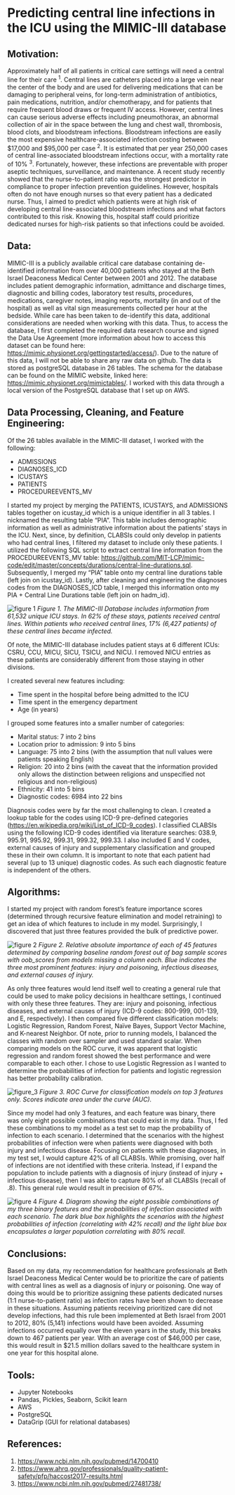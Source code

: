 # Predicting central line infections in the ICU using the MIMIC-III database

## Motivation: 
Approximately half of all patients in critical care settings will need a central line for their care <sup>1</sup>. Central lines are catheters placed into a large vein near the center of the body and are used for delivering medications that can be damaging to peripheral veins, for long-term administration of antibiotics, pain medications, nutrition, and/or chemotherapy, and for patients that require frequent blood draws or frequent IV access. However, central lines can cause serious adverse effects including pneumothorax, an abnormal collection of air in the space between the lung and chest wall, thrombosis, blood clots, and bloodstream infections. Bloodstream infections are easily the most expensive healthcare-associated infection costing between $17,000 and $95,000 per case <sup>2</sup>. It is estimated that per year 250,000 cases of central line-associated bloodstream infections occur, with a mortality rate of 10% <sup>3</sup>.  Fortunately, however, these infections are preventable with proper aseptic techniques, surveillance, and maintenance. A recent study recently showed that the nurse-to-patient ratio was the strongest predictor in compliance to proper infection prevention guidelines. However, hospitals often do not have enough nurses so that every patient has a dedicated nurse. Thus, I aimed to predict which patients were at high risk of developing central line-associated bloodstream infections and what factors contributed to this risk. Knowing this, hospital staff could prioritize dedicated nurses for high-risk patients so that infections could be avoided. 


## Data:
MIMIC-III is a publicly available critical care database containing de-identified information from over 40,000 patients who stayed at the Beth Israel Deaconess Medical Center between 2001 and 2012. The database includes patient demographic information, admittance and discharge times, diagnostic and billing codes, laboratory test results, procedures, medications, caregiver notes, imaging reports, mortality (in and out of the hospital) as well as vital sign measurements collected per hour at the bedside. While care has been taken to de-identify this data, additional considerations are needed when working with this data. Thus, to access the database, I first completed the required data research course and signed the Data Use Agreement (more information about how to access this dataset can be found here: https://mimic.physionet.org/gettingstarted/access/). Due to the nature of this data, I will not be able to share any raw data on github. 
The data is stored as postgreSQL database in 26 tables. The schema for the database can be found on the MIMIC website, linked here: https://mimic.physionet.org/mimictables/. I worked with this data through a local version of the PostgreSQL database that I set up on AWS. 


## Data Processing, Cleaning, and Feature Engineering: 
Of the 26 tables available in the MIMIC-III dataset, I worked with the following: 
* ADMISSIONS
*	DIAGNOSES_ICD
*	ICUSTAYS
*	PATIENTS
*	PROCEDUREEVENTS_MV

I started my project by merging the PATIENTS, ICUSTAYS, and ADMISSIONS tables together on icustay_id which is a unique identifier in all 3 tables. I nicknamed the resulting table “PIA”. This table includes demographic information as well as administrative information about the patients’ stays in the ICU. Next, since, by definition, CLABSIs could only develop in patients who had central lines, I filtered my dataset to include only these patients. I utilized the following SQL script to extract central line information from the PROCEDUREEVENTS_MV table:  https://github.com/MIT-LCP/mimic-code/edit/master/concepts/durations/central-line-durations.sql. Subsequently, I merged my “PIA” table onto my central line durations table (left join on icustay_id). Lastly, after cleaning and engineering the diagnoses codes from the DIAGNOSES_ICD table, I merged this information onto my PIA + Central Line Durations table (left join on hadm_id). 


![figure 1](Filtered_DataSet.png)
*Figure 1. The MIMIC-III Database includes information from 61,532 unique ICU stays. In 62% of these stays, patients received central lines. Within patients who received central lines, 17% (6,427 patients) of these central lines became infected.* 


Of note, the MIMIC-III database includes patient stays at 6 different ICUs: CSRU, CCU, MICU, SICU, TSICU, and NICU. I removed NICU entries as these patients are considerably different from those staying in other divisions.  


I created several new features including: 
*	Time spent in the hospital before being admitted to the ICU
*	Time spent in the emergency department 
*	Age (in years) 


I grouped some features into a smaller number of categories: 
*	Marital status: 7 into 2 bins
*	Location prior to admission: 9 into 5 bins
*	Language: 75 into 2 bins (with the assumption that null values were patients speaking English)
*	Religion: 20 into 2 bins (with the caveat that the information provided only allows the distinction between religions and unspecified not religious and non-religious) 
*	Ethnicity: 41 into 5 bins
*	Diagnostic codes: 6984 into 22 bins


Diagnosis codes were by far the most challenging to clean. I created a lookup table for the codes using ICD-9 pre-defined categories (https://en.wikipedia.org/wiki/List_of_ICD-9_codes). I classified CLABSIs using the following ICD-9 codes identified via literature searches: 038.9, 995.91, 995.92, 999.31, 999.32, 999.33. I also included E and V codes, external causes of injury and supplementary classification and grouped these in their own column. It is important to note that each patient had several (up to 13 unique) diagnostic codes. As such each diagnostic feature is independent of the others. 


## Algorithms: 
I started my project with random forest’s feature importance scores (determined through recursive feature elimination and model retraining) to get an idea of which features to include in my model. Surprisingly, I discovered that just three features provided the bulk of predictive power. 


![figure 2](Relative_Feature_Importance.png)
*Figure 2. Relative absolute importance of each of 45 features determined by comparing baseline random forest out of bag sample scores with oob_scores from models missing a column each.  Blue indicates the three most prominent features: injury and poisoning, infectious diseases, and external causes of injury.* 


As only three features would lend itself well to creating a general rule that could be used to make policy decisions in healthcare settings, I continued with only these three features. They are: injury and poisoning, infectious diseases, and external causes of injury (ICD-9 codes: 800-999, 001-139, and E, respectively). I then compared five different classification models: Logistic Regression, Random Forest, Naïve Bayes, Support Vector Machine, and K-nearest Neighbor. Of note, prior to running models, I balanced the classes with random over sampler and used standard scalar. When comparing models on the ROC curve, it was apparent that logistic regression and random forest showed the best performance and were comparable to each other. I chose to use Logistic Regression as I wanted to determine the probabilities of infection for patients and logistic regression has better probability calibration. 

![figure_3](ROC_Curve.png)
*Figure 3. ROC Curve for classification models on top 3 features only. Scores indicate area under the curve (AUC).* 


Since my model had only 3 features, and each feature was binary, there was only eight possible combinations that could exist in my data. Thus, I fed these combinations to my model as a test set to map the probability of infection to each scenario. I determined that the scenarios with the highest probabilities of infection were when patients were diagnosed with both injury and infectious disease. Focusing on patients with these diagnoses, in my test set, I would capture 42% of all CLABSIs. While promising, over half of infections are not identified with these criteria. Instead, if I expand the population to include patients with a diagnosis of injury (instead of injury + infectious disease), then I was able to capture 80% of all CLABSIs (recall of .8). This general rule would result in precision of 67%. 


![figure 4](model_recommendation.png)
*Figure 4. Diagram showing the eight possible combinations of my three binary features and the probabilities of infection associated with each scenario. The dark blue box highlights the scenarios with the highest probabilities of infection (correlating with 42% recall) and the light blue box encapsulates a larger population correlating with 80% recall.* 



## Conclusions: 
Based on my data, my recommendation for healthcare professionals at Beth Israel Deaconess Medical Center would be to prioritize the care of patients with central lines as well as a diagnosis of injury or poisoning. One way of doing this would be to prioritize assigning these patients dedicated nurses (1:1 nurse-to-patient ratio) as infection rates have been shown to decrease in these situations. Assuming patients receiving prioritized care did not develop infections, had this rule been implemented at Beth Israel from 2001 to 2012, 80% (5,141) infections would have been avoided. Assuming infections occurred equally over the eleven years in the study, this breaks down to 467 patients per year. With an average cost of $46,000 per case, this would result in $21.5 million dollars saved to the healthcare system in one year for this hospital alone. 


## Tools:
*	Jupyter Notebooks
*	Pandas, Pickles, Seaborn, Scikit learn 
*	AWS
* PostgreSQL 
* DataGrip (GUI for relational databases)


## References:
1.	https://www.ncbi.nlm.nih.gov/pubmed/14700410
2.	https://www.ahrq.gov/professionals/quality-patient-safety/pfp/haccost2017-results.html 
3.	https://www.ncbi.nlm.nih.gov/pubmed/27481738/
